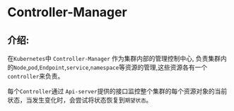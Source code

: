 # Controller-Manager

## 介绍:
在`Kubernetes`中 `Controller-Manager` 作为集群内部的管理控制中心, 负责集群内的`Node`,`pod`,`Endpoint`,`service`,`namespace`等资源的管理,这些资源各有一个`controller`来负责。

每个`Controller`通过 `Api-server`提供的接口监控整个集群的每个资源对象的当前状态，当发生变化时，会尝试将状态恢复到`期望状态`。

## 

